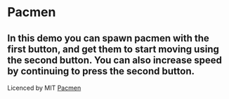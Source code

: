 # Pacmen 
## In this demo you can spawn pacmen with the first button, and get them to start moving using the second button. You can also increase speed by continuing to press the second button.
Licenced by MIT
<a href="https://bermudaog.github.io/Pacmen/"> Pacmen </a>
